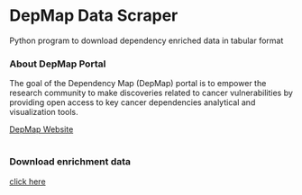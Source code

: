 # DepMap Data Scraper

Python program to download dependency enriched data in tabular format 

### About DepMap Portal

The goal of the Dependency Map (DepMap) portal is to empower the research community to make discoveries related to cancer vulnerabilities by providing open access to key cancer dependencies analytical and visualization tools.

[DepMap Website](https://depmap.org/portal/)


#

### Download enrichment data
[click here]('https://github.com/MayurDivate/DepmapData/tree/main/output')